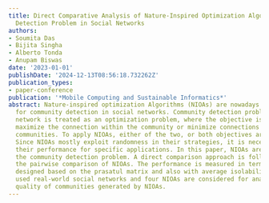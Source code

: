 ```yaml
---
title: Direct Comparative Analysis of Nature-Inspired Optimization Algorithms on Community
  Detection Problem in Social Networks
authors:
- Soumita Das
- Bijita Singha
- Alberto Tonda
- Anupam Biswas
date: '2023-01-01'
publishDate: '2024-12-13T08:56:18.732262Z'
publication_types:
- paper-conference
publication: '*Mobile Computing and Sustainable Informatics*'
abstract: Nature-inspired optimization Algorithms (NIOAs) are nowadays a popular choice
  for community detection in social networks. Community detection problem in social
  network is treated as an optimization problem, where the objective is to either
  maximize the connection within the community or minimize connections between the
  communities. To apply NIOAs, either of the two, or both objectives are explored.
  Since NIOAs mostly exploit randomness in their strategies, it is necessary to analyze
  their performance for specific applications. In this paper, NIOAs are analyzed for
  the community detection problem. A direct comparison approach is followed to perform
  the pairwise comparison of NIOAs. The performance is measured in terms of five scores
  designed based on the prasatul matrix and also with average isolability. Three widely
  used real-world social networks and four NIOAs are considered for analyzing the
  quality of communities generated by NIOAs.
---
```

